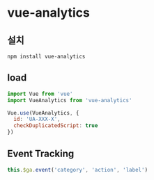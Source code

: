 # vue-analytics

## 설치
```
npm install vue-analytics
```

## load
```javascript
import Vue from 'vue'
import VueAnalytics from 'vue-analytics'

Vue.use(VueAnalytics, {
  id: 'UA-XXX-X',
  checkDuplicatedScript: true
})
```

## Event Tracking
```javascript
this.$ga.event('category', 'action', 'label')
